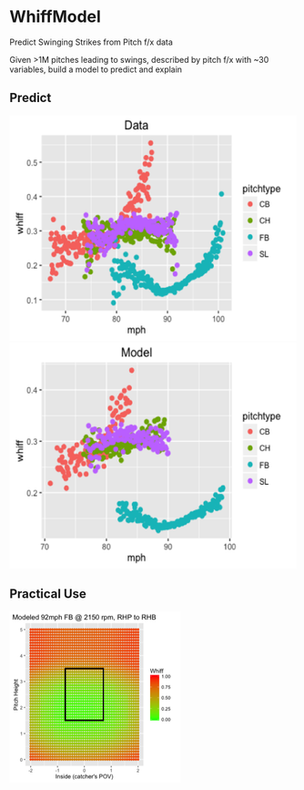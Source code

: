 # WhiffModel
Predict Swinging Strikes from Pitch f/x data

Given >1M pitches leading to swings, described by pitch f/x with ~30 variables, build a model to predict and explain

## Predict
![Whiff by Pitchtype & Velocity, in the Data](https://raw.githubusercontent.com/CodyStumpo/WhiffModel/master/Data.png)
![Whiff by Pitchtype & Velocity, in the Model](https://raw.githubusercontent.com/CodyStumpo/WhiffModel/master/Model.png)

## Practical Use
![Example Use Case](https://raw.githubusercontent.com/CodyStumpo/WhiffModel/master/Where.png)
